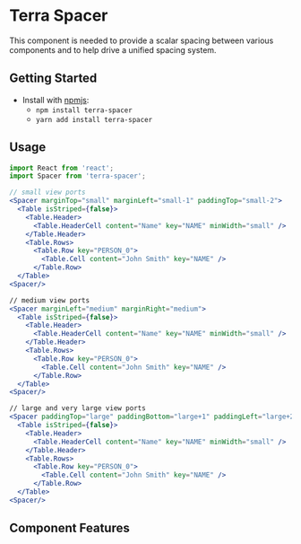 # Terra Spacer

This component is needed to provide a scalar spacing between various components and to help drive a unified spacing system.

## Getting Started

- Install with [npmjs](https://www.npmjs.com):
  - `npm install terra-spacer`
  - `yarn add install terra-spacer`

## Usage

```jsx
import React from 'react';
import Spacer from 'terra-spacer';

// small view ports
<Spacer marginTop="small" marginLeft="small-1" paddingTop="small-2">
  <Table isStriped={false}>
    <Table.Header>
      <Table.HeaderCell content="Name" key="NAME" minWidth="small" />
    </Table.Header>
    <Table.Rows>
      <Table.Row key="PERSON_0">
        <Table.Cell content="John Smith" key="NAME" />
      </Table.Row>
  </Table>
<Spacer/>

// medium view ports
<Spacer marginLeft="medium" marginRight="medium">
  <Table isStriped={false}>
    <Table.Header>
      <Table.HeaderCell content="Name" key="NAME" minWidth="small" />
    </Table.Header>
    <Table.Rows>
      <Table.Row key="PERSON_0">
        <Table.Cell content="John Smith" key="NAME" />
      </Table.Row>
  </Table>
<Spacer/>

// large and very large view ports
<Spacer paddingTop="large" paddingBottom="large+1" paddingLeft="large+2" marginLeft="large+4" marginRight="large+3">
  <Table isStriped={false}>
    <Table.Header>
      <Table.HeaderCell content="Name" key="NAME" minWidth="small" />
    </Table.Header>
    <Table.Rows>
      <Table.Row key="PERSON_0">
        <Table.Cell content="John Smith" key="NAME" />
      </Table.Row>
  </Table>
<Spacer/>
```

## Component Features

<!-- Uncomment supported features.
 * [Cross-Browser Support](https://github.com/cerner/terra-core/wiki/Component-Features#cross-browser-support)
 * [Responsive Support](https://github.com/cerner/terra-core/wiki/Component-Features#responsive-support)
 * [Mobile Support](https://github.com/cerner/terra-core/wiki/Component-Features#mobile-support)
 * [Internationalization Support](https://github.com/cerner/terra-core/wiki/Component-Features#internationalization-i18n-support)
 * [Localization Support](https://github.com/cerner/terra-core/wiki/Component-Features#localization-support)
 * [LTR/RTL Support](https://github.com/cerner/terra-core/wiki/Component-Features#ltr--rtl-support)
 -->
